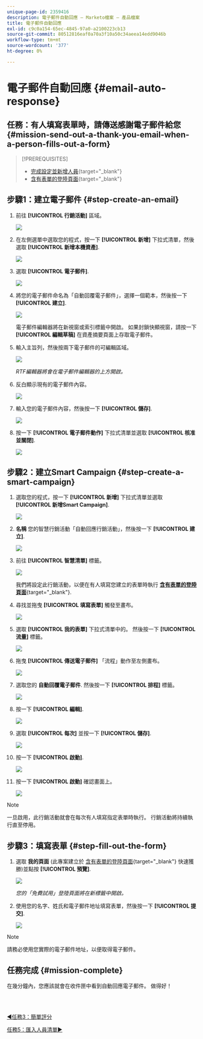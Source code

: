 ```yaml
---
unique-page-id: 2359416
description: 電子郵件自動回應 — Marketo檔案 — 產品檔案
title: 電子郵件自動回應
exl-id: c9c0a154-65ec-4845-97a0-a2100223cb13
source-git-commit: 80512816eaf0a70a3f10a50c34aeea14edd9046b
workflow-type: tm+mt
source-wordcount: '377'
ht-degree: 0%

---
```


# 電子郵件自動回應 {#email-auto-response}

## 任務：有人填寫表單時，請傳送感謝電子郵件給您 {#mission-send-out-a-thank-you-email-when-a-person-fills-out-a-form}

>[!PREREQUISITES]
>
>* [完成設定並新增人員](/help/marketo/getting-started/quick-wins/get-set-up-and-add-a-person.md){target="_blank"}
>* [含有表單的登陸頁面](/help/marketo/getting-started/quick-wins/landing-page-with-a-form.md){target="_blank"}


## 步驟1：建立電子郵件 {#step-create-an-email}

1. 前往 **[!UICONTROL 行銷活動]** 區域。

   ![](assets/email-auto-response-1.png)

1. 在左側選單中選取您的程式，按一下 **[!UICONTROL 新增]** 下拉式清單，然後選取 **[!UICONTROL 新增本機資產]**.

   ![](assets/email-auto-response-2.png)

1. 選取 **[!UICONTROL 電子郵件]**.

   ![](assets/email-auto-response-3.png)

1. 將您的電子郵件命名為「自動回覆電子郵件」，選擇一個範本，然後按一下 **[!UICONTROL 建立]**.

   ![](assets/email-auto-response-4.png)

   電子郵件編輯器將在新視窗或索引標籤中開啟。 如果封鎖快顯視窗，請按一下 **[!UICONTROL 編輯草稿]** 在資產摘要頁面上存取電子郵件。

1. 輸入主旨列，然後按兩下電子郵件的可編輯區域。

   ![](assets/email-auto-response-5.png)

   _RTF編輯器將會在電子郵件編輯器的上方開啟。_

1. 反白顯示現有的電子郵件內容。

   ![](assets/email-auto-response-6.png)

1. 輸入您的電子郵件內容，然後按一下 **[!UICONTROL 儲存]**.

   ![](assets/email-auto-response-7.png)

1. 按一下 **[!UICONTROL 電子郵件動作]** 下拉式清單並選取 **[!UICONTROL 核准並關閉]**.

   ![](assets/email-auto-response-8.png)

## 步驟2：建立Smart Campaign {#step-create-a-smart-campaign}

1. 選取您的程式，按一下 **[!UICONTROL 新增]** 下拉式清單並選取 **[!UICONTROL 新增Smart Campaign]**.

   ![](assets/email-auto-response-9.png)

1. **名稱** 您的智慧行銷活動「自動回應行銷活動」，然後按一下 **[!UICONTROL 建立]**.

   ![](assets/email-auto-response-10.png)

1. 前往 **[!UICONTROL 智慧清單]** 標籤。

   ![](assets/email-auto-response-11.png)

   我們將設定此行銷活動，以便在有人填寫您建立的表單時執行 [**含有表單的登陸頁面**](/help/marketo/getting-started/quick-wins/landing-page-with-a-form.md){target="_blank"}.

1. 尋找並拖曳 **[!UICONTROL 填寫表單]** 觸發至畫布。

   ![](assets/email-auto-response-12.png)

1. 選取 **[!UICONTROL 我的表單]** 下拉式清單中的。 然後按一下 **[!UICONTROL 流量]** 標籤。

   ![](assets/email-auto-response-13.png)

1. 拖曳 **[!UICONTROL 傳送電子郵件]** 「流程」動作至左側畫布。

   ![](assets/email-auto-response-14.png)

1. 選取您的 **自動回覆電子郵件**. 然後按一下 **[!UICONTROL 排程]** 標籤。

   ![](assets/email-auto-response-15.png)

1. 按一下 **[!UICONTROL 編輯]**.

   ![](assets/email-auto-response-16.png)

1. 選取 **[!UICONTROL 每次]** 並按一下 **[!UICONTROL 儲存]**.

   ![](assets/email-auto-response-17.png)

1. 按一下 **[!UICONTROL 啟動]**.

   ![](assets/email-auto-response-18.png)

1. 按一下 **[!UICONTROL 啟動]** 確認畫面上。

   ![](assets/email-auto-response-19.png)

>[!NOTE]
>
>一旦啟用，此行銷活動就會在每次有人填寫指定表單時執行。 行銷活動將持續執行直至停用。

## 步驟3：填寫表單 {#step-fill-out-the-form}

1. 選取 **我的頁面** (此專案建立於 [含有表單的登陸頁面](/help/marketo/getting-started/quick-wins/landing-page-with-a-form.md){target="_blank"} 快速獲勝)並點按 **[!UICONTROL 預覽]**.

   ![](assets/email-auto-response-20.png)

   _您的「免費試用」登陸頁面將在新標籤中開啟。_

1. 使用您的名字、姓氏和電子郵件地址填寫表單，然後按一下 **[!UICONTROL 提交]**.

   ![](assets/email-auto-response-21.png)

>[!NOTE]
>
>請務必使用您實際的電子郵件地址，以便取得電子郵件。

## 任務完成 {#mission-complete}

在幾分鐘內，您應該就會在收件匣中看到自動回應電子郵件。 做得好！

<br> 

[◄任務3：簡單評分](/help/marketo/getting-started/quick-wins/simple-scoring.md)

[任務5：匯入人員清單►](/help/marketo/getting-started/quick-wins/import-a-list-of-people.md)

